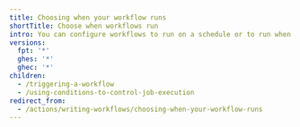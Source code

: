 ```yaml
---
title: Choosing when your workflow runs
shortTitle: Choose when workflows run
intro: You can configure workflows to run on a schedule or to run when certain events happen.
versions:
  fpt: '*'
  ghes: '*'
  ghec: '*'
children:
  - /triggering-a-workflow
  - /using-conditions-to-control-job-execution
redirect_from:
  - /actions/writing-workflows/choosing-when-your-workflow-runs
---
```


